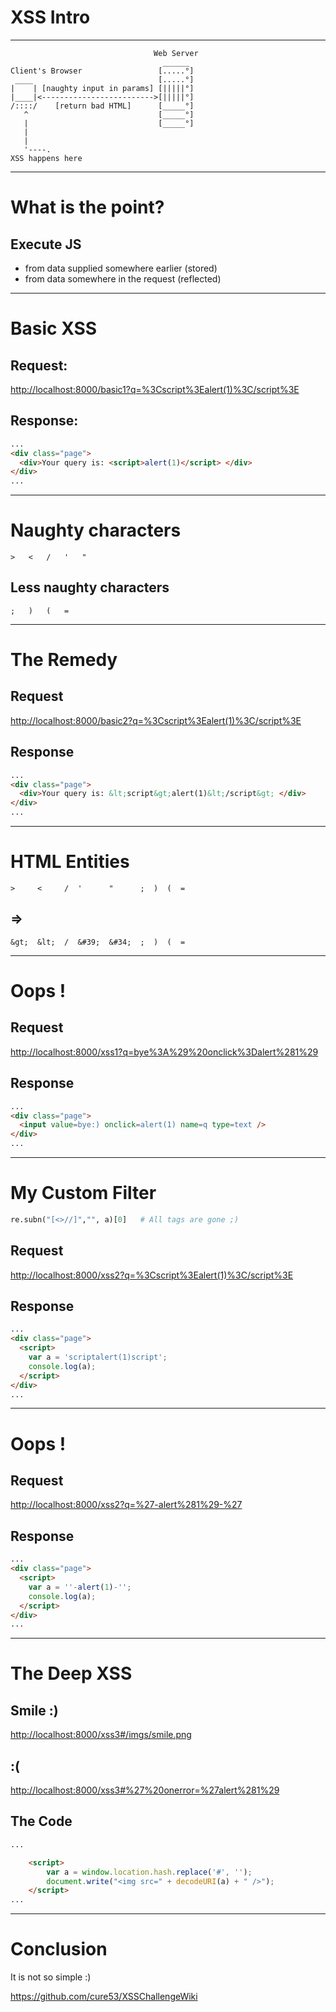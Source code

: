 # XSS Intro

---
```
                                Web Server
                                  ______ 
Client's Browser                 [.....°]
 ____                            [.....°]
|    | [naughty input in params] [|||||°]
|____|<------------------------->[|||||°]
/::::/    [return bad HTML]      [_____°]
   ^                             [_____°]
   |                             [_____°]
   |
   |
   '----.
XSS happens here
```
---
# What is the point?

## Execute JS

* from data supplied somewhere earlier (stored)
* from data somewhere in the request (reflected)

---
# Basic XSS

## Request:
	
[http://localhost:8000/basic1?q=%3Cscript%3Ealert(1)%3C/script%3E](http://localhost:8000/basic1?q=%3Cscript%3Ealert(1)%3C/script%3E)

## Response:

```html
...
<div class="page">
  <div>Your query is: <script>alert(1)</script> </div>
</div>
...
```

---

# Naughty characters

	>   <   /   '   "

## Less naughty characters

	;   )   (   =

---

# The Remedy

## Request

[http://localhost:8000/basic2?q=%3Cscript%3Ealert(1)%3C/script%3E](http://localhost:8000/basic2?q=%3Cscript%3Ealert(1)%3C/script%3E)

## Response

```html
...
<div class="page">
  <div>Your query is: &lt;script&gt;alert(1)&lt;/script&gt; </div>
</div>
...
```

---

# HTML Entities

	>     <     /  '      "      ;  )  (  =

## =>

	&gt;  &lt;  /  &#39;  &#34;  ;  )  (  =

---

# Oops !

## Request

[http://localhost:8000/xss1?q=bye%3A%29%20onclick%3Dalert%281%29](http://localhost:8000/xss1?q=bye%3A%29%20onclick%3Dalert%281%29)

## Response

```html
...
<div class="page">
  <input value=bye:) onclick=alert(1) name=q type=text />
</div>
...
```

---

# My Custom Filter

```python
re.subn("[<>//]","", a)[0]   # All tags are gone ;)
```

## Request

[http://localhost:8000/xss2?q=%3Cscript%3Ealert(1)%3C/script%3E](http://localhost:8000/xss2?q=%3Cscript%3Ealert(1)%3C/script%3E)

## Response

```html
...
<div class="page">
  <script>
    var a = 'scriptalert(1)script';
    console.log(a);
  </script>
</div>
...
```

---

# Oops !

## Request

[http://localhost:8000/xss2?q=%27-alert%281%29-%27](http://localhost:8000/xss2?q=%27-alert%281%29-%27)

## Response

```html
...
<div class="page">
  <script>
    var a = ''-alert(1)-'';
    console.log(a);
  </script>
</div>
...
```

---

# The Deep XSS

## Smile :)

[http://localhost:8000/xss3#/imgs/smile.png](http://localhost:8000/xss3#/imgs/smile.png)

## :(

[http://localhost:8000/xss3#%27%20onerror=%27alert%281%29](http://localhost:8000/xss3#%27%20onerror=%27alert%281%29)

## The Code

```html
...

    <script>
        var a = window.location.hash.replace('#', '');
        document.write("<img src=" + decodeURI(a) + " />");
    </script>
...
```

---

# Conclusion

It is not so simple :)

https://github.com/cure53/XSSChallengeWiki
